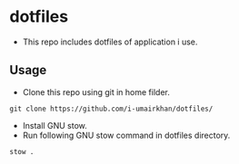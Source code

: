 # dotfiles
- This repo includes dotfiles of application i use.
## Usage
- Clone this repo using git in home filder.

`git clone https://github.com/i-umairkhan/dotfiles/`
- Install GNU stow.
- Run following GNU stow command in dotfiles directory.

`stow .`


